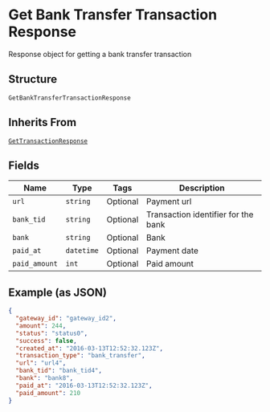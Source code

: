 
# Get Bank Transfer Transaction Response

Response object for getting a bank transfer transaction

## Structure

`GetBankTransferTransactionResponse`

## Inherits From

[`GetTransactionResponse`](../../doc/models/get-transaction-response.md)

## Fields

| Name | Type | Tags | Description |
|  --- | --- | --- | --- |
| `url` | `string` | Optional | Payment url |
| `bank_tid` | `string` | Optional | Transaction identifier for the bank |
| `bank` | `string` | Optional | Bank |
| `paid_at` | `datetime` | Optional | Payment date |
| `paid_amount` | `int` | Optional | Paid amount |

## Example (as JSON)

```json
{
  "gateway_id": "gateway_id2",
  "amount": 244,
  "status": "status0",
  "success": false,
  "created_at": "2016-03-13T12:52:32.123Z",
  "transaction_type": "bank_transfer",
  "url": "url4",
  "bank_tid": "bank_tid4",
  "bank": "bank8",
  "paid_at": "2016-03-13T12:52:32.123Z",
  "paid_amount": 210
}
```

